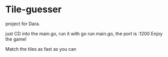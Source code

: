 # Tile-guesser

project for Dara.


just CD into the main.go, run it with go run main.go, the port is :1200
Enjoy the game!

Match the tiles as fast as you can
